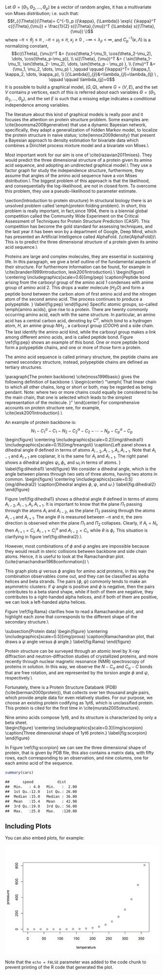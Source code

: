 Let  ${\Theta}= (\Theta_1, \Theta_2, \dots, \Theta_p)$ be a vector of random angles, it has a multivariate von Mises distribution; i.e. such that:
$$f_{{\Theta}}(\Theta)= C^{-1}_p ({\kappa}, {\Lambda}) \exp\{ {\kappa}^T c({\Theta},{\mu}) + \frac{1}{2} s({\Theta},{\mu})^T {\Lambda} s({\Theta}, {\mu}) \}$$
where $-\pi<\theta_j\leq\pi$ , $-\pi<\mu_j\leq\pi$, $\kappa_j \geq 0$ ,  $-\infty<\lambda_{jl}<\infty$, and  $C^{-1}_p ({\kappa},{\Lambda})$ is a normalizing constant, 
$$c({\Theta}, {\mu})^T &= (\cos(\theta_1-\mu_1), \cos(\theta_2-\mu_2), \dots, \cos(\theta_p-\mu_p)), \\
s({\Theta}, {\mu})^T &= ( \sin(\theta_1- \mu_1), \sin(\theta_2- \mu_2), \dots, \sin(\theta_p - \mu_p) ), \\
{\mu}^T &= (\mu_1, \mu_2, \dots, \mu_p) \ ,\qquad \qquad {\kappa}^T= (\kappa_1, \kappa_2, \dots, \kappa_p), \\
[{\Lambda}]_{jl}&=\lambda_{jl}=\lambda_{lj} \ ,  \qquad \qquad \lambda_{jj}=0$$
It is possible to build a graphical model, $({G}, Q)$, where ${G}=({V}, {E})$, and the set ${V}$ contains $p$ vertices, each of this is referred about each variables ${\Theta}= (\Theta_1, \Theta_2, \dots, \Theta_p)$, and the set ${E}$ is such that a missing edge indicates a conditional independence among variables.


The literature about this kind of graphical models is really poor and it focuses the attention on protein structure problem. Some examples are: \cite{boomsma2008generative} that use a dynamic Bayesian network, specifically, they adapt a generalization of hidden Markov model, to localize the protein structure in naive status; \cite{lennox2009density} that present a Bayesian approach to density estimation for bivariate data which combines a Dirichlet process mixture model and a bivariate von Mises.\\

Most important work for our aim is one of \cite{razavian2011mises}. They would predict the three dimensional structure of a protein given its amino acid sequence, and adopting an undirected graphical model.\\ They use a factor graph for study the independence structure, furthermore, they assume that angles of the amino acid sequence have a von Mises distribution.\\ The biggest problem of this approach is that the likelihood, and consequentially the log-likelihood, are not in closed form. To overcome this problem, they use a pseudo-likelihood to parameter estimate.

\section{Introduction to protein structure}
In structural biology there is an unsolved problem called \emph{protein folding problem}. In short, this problem is really important, in fact,since 1994, there is a biennial global competition called the Community Wide Experiment on the Critical Assessment of Techniques for Protein Structure Prediction (CASP). This competition has become the gold standard for assessing techniques, and the last year it has been won by a department of Google, Deep Mind, which has presented an Artificial Intelligence called AlphaFold. (\cite{AlphaFold})\\
This is to predict the three dimensional structure of a protein given its amino acid sequence.\\


Proteins are large and complex molecules, they are essential in sustaining life. In this paragraph, we give a brief outline of the fundamental aspects of their structure. For furthermore information can be found, for example in \cite{branden1999introduction, lesk2001introduction}.\\
\begin{figure}
	\centering
	\includegraphics[scale=0.6]{img/pep}
	\caption{Peptide bond arising from the carboxyl group of the amino acid 1 condenses with anime group of amino acid 2. This drops a water molecule ($H_2O$) and form a peptide bond between the carbon atom of first amino acid and the nitrogen atom of the second amino acid. The process continues to produce a polypeptide.  }
	\label{fig:pep}
\end{figure}
Specific atomic groups, so-called \emph{amino acids}, give rise to a protein. There are twenty commonly occurring amino acid, each with the same structure. In particular, an amino acid has a central carbon acid, denoting by $C^\alpha$, which bind to a hydrogen atom, $H$, an amine group $NH_2$ , a carboxyl group ($COOH$) and a side chain. The last identify the amino acid kind, while the carboxyl group makes a link among different amino acids, and is called peptide bond. Figure \ref{fig:pep} shows an example of this bond. One or more peptide bond form a polypeptide chains, and one or more of those form a protein.

The amino acid sequence is called primary structure, the peptide chains are named secondary structure, instead, polypeptide chains are defined as tertiary structures. 

\paragraph{The protein backbone}
\cite{moss1996basic} gives the following definition of backbone :\\
\begin{center}
	"\emph{ That linear chain to which all other chains, long or short or both, may be regarded as being pendant. Note: where two or more chains could equally be considered to be the main chain, that one is selected which leads to the simplest representation of the molecule. }" 
\end{center}
For comprehensive accounts on protein structure see, for example, \cite{lesk2001introduction}.\\

 An example of protein backbone is:
$$ N_1 - C^\alpha_1 - C_1 - N_2 - C^\alpha_2 - C_2 - \cdots - N_p - C^\alpha_p -C_p$$
 \begin{figure}
	\centering
	\includegraphics[scale=0.2]{img/dihedral1}  $\qquad$   \includegraphics[scale=0.15]{img/treangoli}
	\caption{Left panel shows a dihedral angle $\theta$ defined in terms of atoms $A_{i-2}, A_{i-1}, A_i , A_{i+1}$. Note that $A_{i-1}$ and $A_{i+1}$ are coplanar, it is the same for $A_{i}$ and $A_{i+1}$. The right panel shows a dihedral angles $\psi_i , \phi_i$, and $\omega_i$ in terms of atoms. }
	\label{fig:dihedral1}
\end{figure}
We consider a dihedral angle, which is the angle between planes through two sets of three atoms, having two atoms in common. 
\begin{figure}
	\centering
	\includegraphics[scale=0.5]{img/dihedral2}
	\caption{Dihedral angles $\phi$, $\psi$, and $\omega$.}
	\label{fig:dihedral2}
\end{figure}

Figure \ref{fig:dihedral1} shows a dihedral angle $\theta$ defined in terms of atoms $A_{i-2}, A_{i-1}, A_i , A_{i+1}$. It is important to know that the plane $\Pi_1$ passing through the atoms $A_i$ and $A_{i-2}$, as the plane $\Pi_2$ passing through the atoms $A_{i-1}$ and $A_{i+1}$. The angle $\theta$ is measured between $-\pi$ and $\pi$, the zero direction is observed when the plane $\Pi_1$ and $\Pi_2$ collapses. Clearly, if $A_{i}=N_i$, then $A_{i+1}=C_{i}$, $A_{i-1}=C^\alpha_i$ and $A_{i-2}=C_i$, while $\theta$ is $\phi_i$. This situation is clarifying in figure \ref{fig:dihedral2}.\\

 However, most combinations of $\phi$ and $\psi$ angles are impossible because they would result in steric collisions between backbone and side chain atoms. Hence, it is useful to look at the Ramachandran plot. (\cite{ramachandran1968conformation}) \\
 
 This graph plots $\psi$ versus $\phi$ angles for amino acid proteins, in this way the combination observables come out, and they can be classified as alpha helices and beta strands. The pairs ($\phi$, $\psi$)  commonly tends to make an asymmetric clusters: if $\psi$ angle is positive and $\phi$ is negative, then the pairs contributes to a beta stand shape, while if both of them are negative, they contributes to a right-handed alpha helices, and if both of them are positive, we can look a left-handed alpha helices.
 
 
 Figure \ref{fig:Rama} clarifies how to read a Ramachandran plot, and highlight each zone that corresponds to the different shape of the secondary structure.\\
 
 \subsection{Protein data}
\begin{figure}
	\centering
	\includegraphics[scale=0.5]{img/prova}
	\caption{Ramachandran plot, that draws a $\psi$ angle versus $\phi$ angle.}
	\label{fig:Rama}
\end{figure}

Protein structure can be surveyed  through an atomic level by X-ray diffraction and neutron-diffraction studies of crystallized proteins, and more recently through nuclear magnetic resonance (NMR) spectroscopy of proteins in solution. In this way, we observe the $N-C_\alpha$ and $C_\alpha - C$ bonds that are free rotation, and are represented by the torsion angle $\phi$ and $\psi$, respectively.\\

Fortunately, there is a Protein Structure Databank (PDB) (\cite{berman2000protein}), that collects over ten thousand angle pairs, which provide ample data for even relatively studies.  For our purpose, we choose an existing protein codifying as 1yt6, which is unclassified protein. This protein is cited for the first time in \cite{murata2005structure}.

Nine amino acids compose 1yt6, and its structure is characterized by only a beta sheet.  
\begin{figure}
	\centering
	\includegraphics[scale=0.3]{img/scorpion}
	\caption{Three dimensional shape of 1yt6 protein.}
	\label{fig:scorpion}
\end{figure}

In Figure \ref{fig:scorpion} we can see the three dimensional shape of protein, that is given by PDB file, this also contains a matrix data, with fifty rows, each corresponding to an observation, and nine columns, one for each amino acid of the sequence.


```r
summary(cars)
```

```
##      speed           dist       
##  Min.   : 4.0   Min.   :  2.00  
##  1st Qu.:12.0   1st Qu.: 26.00  
##  Median :15.0   Median : 36.00  
##  Mean   :15.4   Mean   : 42.98  
##  3rd Qu.:19.0   3rd Qu.: 56.00  
##  Max.   :25.0   Max.   :120.00
```

## Including Plots

You can also embed plots, for example:

<img src="README_files/figure-html/pressure-1.png" width="672" />

Note that the `echo = FALSE` parameter was added to the code chunk to prevent printing of the R code that generated the plot.
